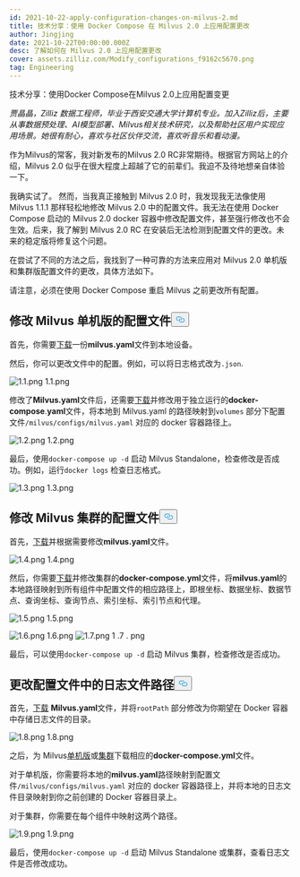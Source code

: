 ```yaml
---
id: 2021-10-22-apply-configuration-changes-on-milvus-2.md
title: 技术分享：使用 Docker Compose 在 Milvus 2.0 上应用配置更改
author: Jingjing
date: 2021-10-22T00:00:00.000Z
desc: 了解如何在 Milvus 2.0 上应用配置更改
cover: assets.zilliz.com/Modify_configurations_f9162c5670.png
tag: Engineering
---
```

<custom-h1>技术分享：使用Docker Compose在Milvus 2.0上应用配置变更</custom-h1><p><em>贾晶晶，Zilliz 数据工程师，毕业于西安交通大学计算机专业。加入Zilliz后，主要从事数据预处理、AI模型部署、Milvus相关技术研究，以及帮助社区用户实现应用场景。她很有耐心，喜欢与社区伙伴交流，喜欢听音乐和看动漫。</em></p>
<p>作为Milvus的常客，我对新发布的Milvus 2.0 RC非常期待。根据官方网站上的介绍，Milvus 2.0 似乎在很大程度上超越了它的前辈们。我迫不及待地想亲自体验一下。</p>
<p>我确实试了。  然而，当我真正接触到 Milvus 2.0 时，我发现我无法像使用 Milvus 1.1.1 那样轻松地修改 Milvus 2.0 中的配置文件。我无法在使用 Docker Compose 启动的 Milvus 2.0 docker 容器中修改配置文件，甚至强行修改也不会生效。后来，我了解到 Milvus 2.0 RC 在安装后无法检测到配置文件的更改。未来的稳定版将修复这个问题。</p>
<p>在尝试了不同的方法之后，我找到了一种可靠的方法来应用对 Milvus 2.0 单机版和集群版配置文件的更改，具体方法如下。</p>
<p>请注意，必须在使用 Docker Compose 重启 Milvus 之前更改所有配置。</p>
<h2 id="Modify-configuration-file-in-Milvus-standalone" class="common-anchor-header">修改 Milvus 单机版的配置文件<button data-href="#Modify-configuration-file-in-Milvus-standalone" class="anchor-icon" translate="no">
      <svg translate="no"
        aria-hidden="true"
        focusable="false"
        height="20"
        version="1.1"
        viewBox="0 0 16 16"
        width="16"
      >
        <path
          fill="#0092E4"
          fill-rule="evenodd"
          d="M4 9h1v1H4c-1.5 0-3-1.69-3-3.5S2.55 3 4 3h4c1.45 0 3 1.69 3 3.5 0 1.41-.91 2.72-2 3.25V8.59c.58-.45 1-1.27 1-2.09C10 5.22 8.98 4 8 4H4c-.98 0-2 1.22-2 2.5S3 9 4 9zm9-3h-1v1h1c1 0 2 1.22 2 2.5S13.98 12 13 12H9c-.98 0-2-1.22-2-2.5 0-.83.42-1.64 1-2.09V6.25c-1.09.53-2 1.84-2 3.25C6 11.31 7.55 13 9 13h4c1.45 0 3-1.69 3-3.5S14.5 6 13 6z"
        ></path>
      </svg>
    </button></h2><p>首先，你需要<a href="https://github.com/milvus-io/milvus/blob/master/configs/milvus.yaml">下载</a>一份<strong>milvus.yaml</strong>文件到本地设备。</p>
<p>然后，你可以更改文件中的配置。例如，可以将日志格式改为<code translate="no">.json</code>.</p>
<p>
  
   <span class="img-wrapper"> <img translate="no" src="https://assets.zilliz.com/1_1_ee4a16a3ee.png" alt="1.1.png" class="doc-image" id="1.1.png" />
   </span> <span class="img-wrapper"> <span>1.1.png</span> </span></p>
<p>修改了<strong>Milvus.yaml</strong>文件后，还需要<a href="https://github.com/milvus-io/milvus/blob/master/deployments/docker/standalone/docker-compose.yml">下载</a>并修改用于独立运行的<strong>docker-compose</strong>.<strong>yaml</strong>文件，将本地到 Milvus.yaml 的路径映射到<code translate="no">volumes</code> 部分下配置文件<code translate="no">/milvus/configs/milvus.yaml</code> 对应的 docker 容器路径上。</p>
<p>
  
   <span class="img-wrapper"> <img translate="no" src="https://assets.zilliz.com/1_2_5e7c73708c.png" alt="1.2.png" class="doc-image" id="1.2.png" />
   </span> <span class="img-wrapper"> <span>1.2.png</span> </span></p>
<p>最后，使用<code translate="no">docker-compose up -d</code> 启动 Milvus Standalone，检查修改是否成功。例如，运行<code translate="no">docker logs</code> 检查日志格式。</p>
<p>
  
   <span class="img-wrapper"> <img translate="no" src="https://assets.zilliz.com/1_3_a0406df3ab.png" alt="1.3.png" class="doc-image" id="1.3.png" />
   </span> <span class="img-wrapper"> <span>1.3.png</span> </span></p>
<h2 id="Modify-configuration-file-in-Milvus-cluster" class="common-anchor-header">修改 Milvus 集群的配置文件<button data-href="#Modify-configuration-file-in-Milvus-cluster" class="anchor-icon" translate="no">
      <svg translate="no"
        aria-hidden="true"
        focusable="false"
        height="20"
        version="1.1"
        viewBox="0 0 16 16"
        width="16"
      >
        <path
          fill="#0092E4"
          fill-rule="evenodd"
          d="M4 9h1v1H4c-1.5 0-3-1.69-3-3.5S2.55 3 4 3h4c1.45 0 3 1.69 3 3.5 0 1.41-.91 2.72-2 3.25V8.59c.58-.45 1-1.27 1-2.09C10 5.22 8.98 4 8 4H4c-.98 0-2 1.22-2 2.5S3 9 4 9zm9-3h-1v1h1c1 0 2 1.22 2 2.5S13.98 12 13 12H9c-.98 0-2-1.22-2-2.5 0-.83.42-1.64 1-2.09V6.25c-1.09.53-2 1.84-2 3.25C6 11.31 7.55 13 9 13h4c1.45 0 3-1.69 3-3.5S14.5 6 13 6z"
        ></path>
      </svg>
    </button></h2><p>首先，<a href="https://github.com/milvus-io/milvus/blob/master/configs/milvus.yaml">下载</a>并根据需要修改<strong>milvus.yaml</strong>文件。</p>
<p>
  
   <span class="img-wrapper"> <img translate="no" src="https://assets.zilliz.com/1_4_758b182846.png" alt="1.4.png" class="doc-image" id="1.4.png" />
   </span> <span class="img-wrapper"> <span>1.4.png</span> </span></p>
<p>然后，你需要<a href="https://github.com/milvus-io/milvus/blob/master/deployments/docker/cluster/docker-compose.yml">下载</a>并修改集群的<strong>docker-compose.yml</strong>文件，将<strong>milvus.yaml</strong>的本地路径映射到所有组件中配置文件的相应路径上，即根坐标、数据坐标、数据节点、查询坐标、查询节点、索引坐标、索引节点和代理。</p>
<p>
  
   <span class="img-wrapper"> <img translate="no" src="https://assets.zilliz.com/1_5_80e15811b8.png" alt="1.5.png" class="doc-image" id="1.5.png" />
   </span> <span class="img-wrapper"> <span>1.5.png</span> </span></p>
<p>
  
   <span class="img-wrapper"> <img translate="no" src="https://assets.zilliz.com/1_6_b2f3e4e47f.png" alt="1.6.png" class="doc-image" id="1.6.png" />
   </span> <span class="img-wrapper"> <span>1.6.png</span> </span> <span class="img-wrapper"> <img translate="no" src="https://assets.zilliz.com/1_7_4d1eb5e1e5.png" alt="1.7.png" class="doc-image" id="1.7.png" /></span> <span class="img-wrapper">1 </span>.<span class="img-wrapper">7 </span>.<span class="img-wrapper"> <span>png</span> </span></p>
<p>最后，可以使用<code translate="no">docker-compose up -d</code> 启动 Milvus 集群，检查修改是否成功。</p>
<h2 id="Change-log-file-path-in-configuration-file" class="common-anchor-header">更改配置文件中的日志文件路径<button data-href="#Change-log-file-path-in-configuration-file" class="anchor-icon" translate="no">
      <svg translate="no"
        aria-hidden="true"
        focusable="false"
        height="20"
        version="1.1"
        viewBox="0 0 16 16"
        width="16"
      >
        <path
          fill="#0092E4"
          fill-rule="evenodd"
          d="M4 9h1v1H4c-1.5 0-3-1.69-3-3.5S2.55 3 4 3h4c1.45 0 3 1.69 3 3.5 0 1.41-.91 2.72-2 3.25V8.59c.58-.45 1-1.27 1-2.09C10 5.22 8.98 4 8 4H4c-.98 0-2 1.22-2 2.5S3 9 4 9zm9-3h-1v1h1c1 0 2 1.22 2 2.5S13.98 12 13 12H9c-.98 0-2-1.22-2-2.5 0-.83.42-1.64 1-2.09V6.25c-1.09.53-2 1.84-2 3.25C6 11.31 7.55 13 9 13h4c1.45 0 3-1.69 3-3.5S14.5 6 13 6z"
        ></path>
      </svg>
    </button></h2><p>首先，<a href="https://github.com/milvus-io/milvus/blob/master/configs/milvus.yaml">下载</a> <strong>Milvus.yaml</strong>文件，并将<code translate="no">rootPath</code> 部分修改为你期望在 Docker 容器中存储日志文件的目录。</p>
<p>
  
   <span class="img-wrapper"> <img translate="no" src="https://assets.zilliz.com/1_8_e3bdc4843f.png" alt="1.8.png" class="doc-image" id="1.8.png" />
   </span> <span class="img-wrapper"> <span>1.8.png</span> </span></p>
<p>之后，为 Milvus<a href="https://github.com/milvus-io/milvus/blob/master/deployments/docker/standalone/docker-compose.yml">单机版</a>或<a href="https://github.com/milvus-io/milvus/blob/master/deployments/docker/cluster/docker-compose.yml">集群</a>下载相应的<strong>docker-compose.yml</strong>文件。</p>
<p>对于单机版，你需要将本地的<strong>milvus.yaml</strong>路径映射到配置文件<code translate="no">/milvus/configs/milvus.yaml</code> 对应的 docker 容器路径上，并将本地的日志文件目录映射到你之前创建的 Docker 容器目录上。</p>
<p>对于集群，你需要在每个组件中映射这两个路径。</p>
<p>
  
   <span class="img-wrapper"> <img translate="no" src="https://assets.zilliz.com/1_9_22d8929d92.png" alt="1.9.png" class="doc-image" id="1.9.png" />
   </span> <span class="img-wrapper"> <span>1.9.png</span> </span></p>
<p>最后，使用<code translate="no">docker-compose up -d</code> 启动 Milvus Standalone 或集群，查看日志文件是否修改成功。</p>
